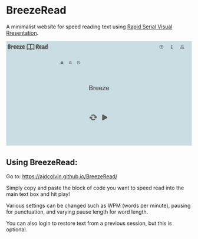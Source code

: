 # BreezeRead

A minimalist website for speed reading text using [Rapid Serial Visual Rresentation](https://en.wikipedia.org/wiki/Rapid_serial_visual_presentation).

![GIF of BreezeRead website in use](assets/BreezeReadGIF.gif)

## Using BreezeRead:

Go to: https://ajdcolvin.github.io/BreezeRead/

Simply copy and paste the block of code you want to speed read into the main text box and hit play!

Various settings can be changed such as WPM (words per minute), pausing for punctuation, and varying pause length for word length. 

You can also login to restore text from a previous session, but this is optional. 